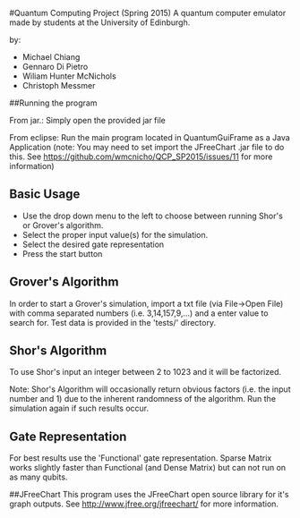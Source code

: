 #Quantum Computing Project (Spring 2015)
A quantum computer emulator made by students at the University of Edinburgh.

by:
*  Michael Chiang
*  Gennaro Di Pietro
*  Wiliam Hunter McNichols
*  Christoph Messmer


##Running the program


From jar.: Simply open the provided jar file

From eclipse: Run the main program located in QuantumGuiFrame as a Java Application
(note: You may need to set import the JFreeChart .jar file to do this. See https://github.com/wmcnicho/QCP_SP2015/issues/11 for more information)

##  Basic Usage 

*   Use the drop down menu to the left to choose between running Shor's or Grover's algorithm.
*   Select the proper input value(s) for the simulation.
*   Select the desired gate representation
*   Press the start button

##  Grover's Algorithm

In order to start a Grover's simulation, import a txt file (via File->Open File) with comma separated numbers (i.e. 3,14,157,9,...) and a enter value to search for. Test data is provided in the 'tests/' directory.

##  Shor's Algorithm

To use Shor's input an integer between 2 to 1023 and it will be factorized.

Note: Shor's Algorithm will occasionally return obvious factors (i.e. the input number and  1) due to the inherent randomness of the algorithm. Run the simulation again if such results occur.

## Gate Representation

For best results use the 'Functional' gate representation. Sparse Matrix works slightly faster than Functional (and Dense Matrix) but can not run on as many qubits.

##JFreeChart
This program uses the JFreeChart open source library for it's graph outputs. See http://www.jfree.org/jfreechart/ for more information.
